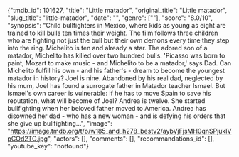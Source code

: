 {"tmdb_id": 101627, "title": "Little matador", "original_title": "Little matador", "slug_title": "little-matador", "date": "", "genre": [""], "score": "8.0/10", "synopsis": "Child bullfighters in Mexico, where kids as young as eight are trained to kill bulls ten times their weight. The film follows three children who are fighting not just the bull but their own demons every time they step into the ring. Michelito is ten and already a star. The adored son of a matador, Michelito has killed over two hundred bulls. 'Picasso was born to paint, Mozart to make music - and Michelito to be a matador,' says Dad. Can Michelito fulfill his own - and his father's - dream to become the youngest matador in history? Joel is nine. Abandoned by his real dad, neglected by his mum, Joel has found a surrogate father in Matador teacher Ismael. But Ismael's own career is vulnerable: if he has to move Spain to save his reputation, what will become of Joel? Andrea is twelve. She started bullfighting when her beloved father moved to America. Andrea has disowned her dad - who has a new woman - and is defying his orders that she give up bullfighting...", "image": "https://image.tmdb.org/t/p/w185_and_h278_bestv2/aybVjFjsMH0qnSPjuklVpCOd2TG.jpg", "actors": [], "comments": [], "recommandations_id": [], "youtube_key": "notfound"}